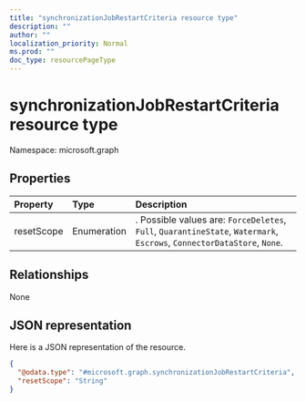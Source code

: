 ```yaml
---
title: "synchronizationJobRestartCriteria resource type"
description: ""
author: ""
localization_priority: Normal
ms.prod: ""
doc_type: resourcePageType
---
```


# synchronizationJobRestartCriteria resource type


Namespace: microsoft.graph



## Properties
|Property|Type|Description|
|:---|:---|:---|
|resetScope|Enumeration|. Possible values are: `ForceDeletes`, `Full`, `QuarantineState`, `Watermark`, `Escrows`, `ConnectorDataStore`, `None`.|

## Relationships
None

## JSON representation
Here is a JSON representation of the resource.
<!-- {
  "blockType": "resource",
  "@odata.type": "microsoft.graph.synchronizationJobRestartCriteria"
}
-->
``` json
{
  "@odata.type": "#microsoft.graph.synchronizationJobRestartCriteria",
  "resetScope": "String"
}
```

